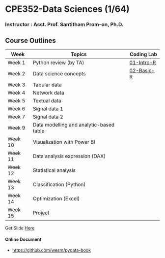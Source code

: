 # CPE352-Data Sciences (1/64)

### Instructor : Asst. Prof. Santitham Prom-on, Ph.D.

## Course Outlines

| Week    | Topics                                        | Coding Lab                           |
| ------- | --------------------------------------------- | ------------------------------------ |
| Week 1  | Python review (by TA)                         | [01-Intro-R](workshop/01-intro-R.md) |
| Week 2  | Data science concepts                         | [02-Basic-R](workshop/02-Basic-R.md) |
| Week 3  | Tabular data                                  |                                      |
| Week 4  | Network data                                  |                                      |
| Week 5  | Textual data                                  |                                      |
| Week 6  | Signal data 1                                 |                                      |
| Week 7  | Signal data 2                                 |                                      |
| Week 9  | Data modelling and analytic-based table       |                                      |
| Week 10 | Visualization with Power BI                   |                                      |
| Week 11 | Data analysis expression (DAX)                |                                      |
| Week 12 | Statistical analysis                          |                                      |
| Week 13 | Classification (Python)                       |                                      |
| Week 14 | Optimization (Excel)                          |                                      |
| Week 15 | Project                                       |                                      |

Get Slide [Here](https://drive.google.com/drive/folders/1Bi58GdQ19Te8JdCM7slyJdocpu8JudEc?usp=sharing)

#### Online Document

- https://github.com/wesm/pydata-book
